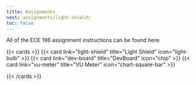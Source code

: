 ```yaml
---
title: Assignments
next: assignments/light-shield/
toc: false
---
```


All of the ECE 196 assignment instructions can be found here.

{{< cards >}}
  {{< card link="light-shield" title="Light Shield" icon="light-bulb" >}}
  {{< card link="dev-board" title="DevBoard" icon="chip" >}}
  {{< card link="vu-meter" title="VU Meter" icon="chart-square-bar" >}}
  <!-- {{< card link="spinning-and-blinking" title="Spinning and Blinking" icon="code" >}}
  {{< card link="full-stack" title="Full Stack" icon="wifi" >}}
  {{< card link="tutorial" title="Tutorial" icon="pencil" >}} -->
{{< /cards >}}
